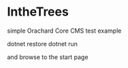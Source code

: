 # IntheTrees
simple Orachard Core CMS test example

dotnet restore
dotnet run

and browse to the start page
